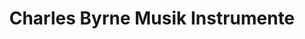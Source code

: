 ---
title: "Charles Byrne Musik Instrumente"
url: /dublin/charles-byrne-musik-instrumente/
shop: Instrumente
---